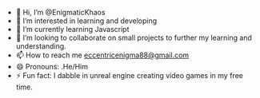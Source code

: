 - 👋 Hi, I’m @EnigmaticKhaos
- 👀 I’m interested in learning and developing
- 🌱 I’m currently learning Javascript
- 💞️ I’m looking to collaborate on small projects to further my learning and understanding.
- 📫 How to reach me eccentricenigma88@gmail.com
- 😄 Pronouns: .He/Him
- ⚡ Fun fact: I dabble in unreal engine creating video games in my free time.

<!---
EnigmaticKhaos/EnigmaticKhaos is a ✨ special ✨ repository because its `README.md` (this file) appears on your GitHub profile.
You can click the Preview link to take a look at your changes.
--->
